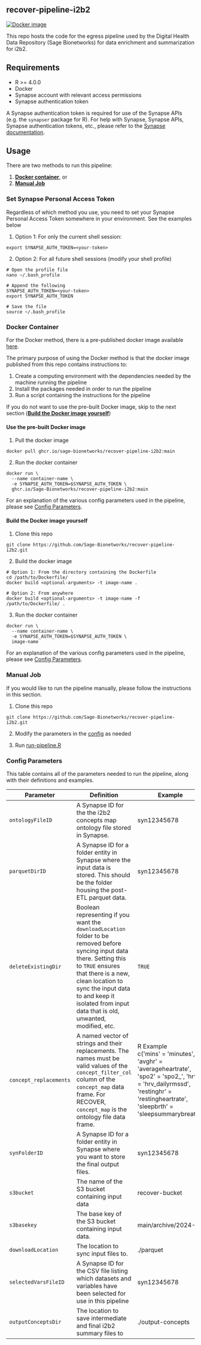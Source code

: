 ## recover-pipeline-i2b2

[![Docker image](https://github.com/Sage-Bionetworks/recover-parquet-external/actions/workflows/docker-build.yml/badge.svg?branch=main)](https://github.com/Sage-Bionetworks/recover-parquet-external/actions/workflows/docker-build.yml)

This repo hosts the code for the egress pipeline used by the Digital Health Data Repository (Sage Bionetworks) for data enrichment and summarization for i2b2.

## Requirements

-   R >= 4.0.0
-   Docker
-   Synapse account with relevant access permissions
-   Synapse authentication token

A Synapse authentication token is required for use of the Synapse APIs (e.g. the `synapser` package for R). For help with Synapse, Synapse APIs, Synapse authentication tokens, etc., please refer to the [Synapse documentation](https://help.synapse.org/docs/).

## Usage

There are two methods to run this pipeline: 
1) [**Docker container**](#docker-container), or
2) [**Manual Job**](#manual-job)

### Set Synapse Personal Access Token

Regardless of which method you use, you need to set your Synapse Personal Access Token somewhere in your environment. See the examples below

1.  Option 1: For only the current shell session:

```Shell
export SYNAPSE_AUTH_TOKEN=<your-token>
```

2. Option 2: For all future shell sessions (modify your shell profile)

```Shell
# Open the profile file
nano ~/.bash_profile

# Append the following
SYNAPSE_AUTH_TOKEN=<your-token>
export SYNAPSE_AUTH_TOKEN

# Save the file
source ~/.bash_profile
```

### Docker Container

For the Docker method, there is a pre-published docker image available [here](https://github.com/orgs/Sage-Bionetworks/packages/container/package/recover-pipeline-i2b2).

The primary purpose of using the Docker method is that the docker image published from this repo contains instructions to:

1. Create a computing environment with the dependencies needed by the machine running the pipeline
2. Install the packages needed in order to run the pipeline
3. Run a script containing the instructions for the pipeline

If you do not want to use the pre-built Docker image, skip to the next section ([**Build the Docker image yourself**](#build-the-docker-image-yourself))

#### Use the pre-built Docker image

1.  Pull the docker image

```Shell
docker pull ghcr.io/sage-bionetworks/recover-pipeline-i2b2:main
```

2.  Run the docker container

```Shell
docker run \
  --name container-name \
  -e SYNAPSE_AUTH_TOKEN=$SYNAPSE_AUTH_TOKEN \
  ghcr.io/Sage-Bionetworks/recover-pipeline-i2b2:main
```

For an explanation of the various config parameters used in the pipeline, please see [Config Parameters](#config-parameters).

#### Build the Docker image yourself

1. Clone this repo

```Shell
git clone https://github.com/Sage-Bionetworks/recover-pipeline-i2b2.git
```

2.  Build the docker image

```Shell
# Option 1: From the directory containing the Dockerfile
cd /path/to/Dockerfile/
docker build <optional-arguments> -t image-name .

# Option 2: From anywhere
docker build <optional-arguments> -t image-name -f /path/to/Dockerfile/ .
```

3.  Run the docker container

```Shell
docker run \
  --name container-name \
  -e SYNAPSE_AUTH_TOKEN=$SYNAPSE_AUTH_TOKEN \
  image-name
```

For an explanation of the various config parameters used in the pipeline, please see [Config Parameters](#config-parameters).

### Manual Job

If you would like to run the pipeline manually, please follow the instructions in this section.

1. Clone this repo

```Shell
git clone https://github.com/Sage-Bionetworks/recover-pipeline-i2b2.git
```

2. Modify the parameters in the [config](config/config.yml) as needed

3. Run [run-pipeline.R](pipeline/run-pipeline.R)

### Config Parameters

This table contains all of the parameters needed to run the pipeline, along with their definitions and examples.

Parameter | Definition | Example
---|---|---
| `ontologyFileID` | A Synapse ID for the the i2b2 concepts map ontology file stored in Synapse. | syn12345678
| `parquetDirID` | A Synapse ID for a folder entity in Synapse where the input data is stored. This should be the folder housing the post-ETL parquet data. | syn12345678
| `deleteExistingDir` | Boolean representing if you want the `downloadLocation` folder to be removed before syncing input data there. Setting this to `TRUE` ensures that there is a new, clean location to sync the input data to and keep it isolated from input data that is old, unwanted, modified, etc. | `TRUE`
| `concept_replacements` | A named vector of strings and their replacements. The names must be valid values of the `concept_filter_col` column of the `concept_map` data frame. For RECOVER, `concept_map` is the ontology file data frame. | R Example<br>c('mins' = 'minutes', 'avghr' = 'averageheartrate', 'spo2' = 'spo2\_', 'hrv' = 'hrv_dailyrmssd', 'restinghr' = 'restingheartrate', 'sleepbrth' = 'sleepsummarybreath') | concept_cd
| `synFolderID` | A Synapse ID for a folder entity in Synapse where you want to store the final output files. | syn12345678
| `s3bucket` | The name of the S3 bucket containing input data | recover-bucket
| `s3basekey` | The base key of the S3 bucket containing input data. | main/archive/2024-.../
| `downloadLocation` | The location to sync input files to. | ./parquet
| `selectedVarsFileID` | A Synapse ID for the CSV file listing which datasets and variables have been selected for use in this pipeline | syn12345678
| `outputConceptsDir` | The location to save intermediate and final i2b2 summary files to | ./output-concepts


